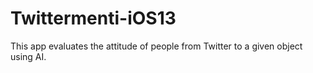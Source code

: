 # Twittermenti-iOS13
This app evaluates the attitude of people from Twitter to a given object using AI. 
